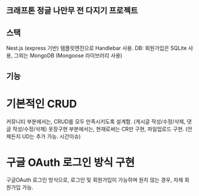 ## 크래프톤 정글 나만무 전 다지기 프로젝트  

## 스택
Nest.js (express 기반)
템플릿엔진으로 Handlebar 사용.
DB: 회원가입은 SQLite 사용, 그외는 MongoDB (Mongoose 라이브러리 사용)

## 기능
# 기본적인 CRUD
커뮤니티 부분에서는, CRUD를 모두 만족시키도록 설계함. (게시글 작성/수정/삭제,  댓글 작성/수정/삭제)
옷장구현 부분에서는, 현재로써는 CR만 구현, 파일업로드 구현. (언제든지 UD는 추가 가능. 시간이슈)
# 구글 OAuth 로그인 방식 구현
구글OAuth 로그인 방식으로, 로그인 및 회원가입이 가능하며
원치 않는 경우, 자체 회원가입 가능.
